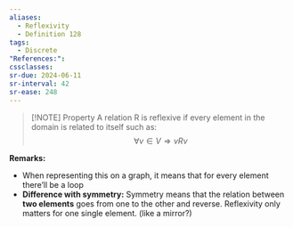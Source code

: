 ```yaml
---
aliases:
  - Reflexivity
  - Definition 128
tags:
  - Discrete
"References:": 
cssclasses: 
sr-due: 2024-06-11
sr-interval: 42
sr-ease: 248
---
```


> [!NOTE] Property 
> A relation R is reflexive if every element in the domain is related to itself such as: 
> $$
> \forall v\in V \Rightarrow vRv
> $$

**Remarks:** 
+ When representing this on a graph, it means that for every element there’ll be a loop
+ **Difference with symmetry:** Symmetry means that the relation between **two elements** goes from one to the other and reverse. Reflexivity only matters for one single element. (like a mirror?)
